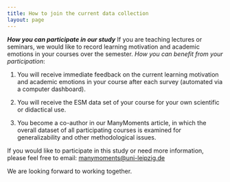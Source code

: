 ```yaml
---
title: How to join the current data collection
layout: page
---
```

_**How you can participate in our study**_
If you are teaching lectures or seminars, we would like to record learning motivation and academic emotions in your courses over the semester.
_How you can benefit from your participation_:

1. You will receive immediate feedback on the current learning motivation and academic emotions in your course after each survey (automated via a computer dashboard).
   
2. You will receive the ESM data set of your course for your own scientific or didactical use.
   
3. You become a co-author in our ManyMoments article, in which the overall dataset of all participating courses is examined for generalizability and other methodological issues.


If you would like to participate in this study or need more information, please feel free to email: manymoments@uni-leipzig.de


We are looking forward to working together.
